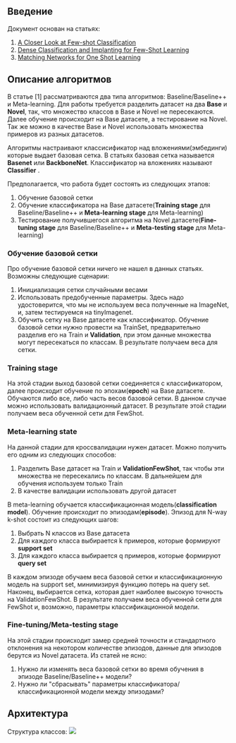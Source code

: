 ## Введение
Документ основан на статьях:

1. [A Closer Look at Few-shot Classification](https://openreview.net/pdf?id=HkxLXnAcFQ)
1. [Dense Classification and Implanting for Few-Shot Learning](https://arxiv.org/pdf/1903.05050.pdf)
1. [Matching Networks for One Shot Learning](https://arxiv.org/pdf/1606.04080.pdf)

## Описание алгоритмов
В статье [1] рассматриваются два типа алгоритмов: Baseline/Baseline++ и Meta-learning. 
Для работы требуется разделить датасет на два **Base** и **Novel**, так, что множество классов в Base и Novel не пересекаются. Далее обучение происходит на Base датасете, а тестирование на Novel. Так же можно в качестве Base и Novel использовать множества примеров из разных датасетов.

Алгоритмы настраивают классисификатор над вложениями(эмбединги) которые выдает базовая сетка. В статьях базовая сетка называется **Basenet** или **BackboneNet**. Классификатор на вложениях называют **Classifier** . 

Предполагается, что работа будет состоять из следующих этапов:
1. Обучение базовой сетки
1. Обучение классификатора на Base датасете(**Training stage** для Baseline/Baseline++ и **Meta-learning stage**  для Meta-learning)
1. Тестирование получившегося алгоритма на Novel датасете(**Fine-tuning stage** для Baseline/Baseline++ и **Meta-testing stage** для Meta-learning)

### Обучение базовой сетки
Про обучение базовой сетки ничего не нашел в данных статьях. Возможны следующие сценарии:
1. Инициализация сетки случайными весами
1. Использовать предобученные параметры. Здесь надо удостоверится, что мы не используем веса полученные на ImageNet, и, затем тестируемся на tinyImagenet.
1. Обучить сетку на Base датасете как классификатор. Обучение базовой сетки нужно провести на TrainSet, предварительно разделив его на Train и **Validation**, при этом данные множества могут пересекаться по классам.
В результате получаем веса для сетки.

### Training stage
На этой стадии выход базовой сетки соединяется с классификатором, далее происходит обучение по эпохам(**epoch**) на Base датасете. Обучаются либо все, либо часть весов базовой сетки. В данном случае можно использовать валидационный датасет.
В результате этой стадии получаем веса обученной сети для FewShot.

### Meta-learning state
На данной стадии для кроссвалидации нужен датасет. Можно получить его одним из следующих способов:
1. Разделить Base датасет на Train и **ValidationFewShot**, так чтобы эти множества не пересекались по классам. В дальнейшем для обучения используем только Train
1. В качестве валидации использовать другой датасет

В meta-learning обучается классификационная модель(**classification model**). Обучение происходит по эпизодам(**episode**). Эпизод для N-way k-shot состоит из следующих шагов:
1. Выбрать N классов из Base датасета
1. Для каждого класса выбирается k примеров, которые формируют **support set**
1. Для каждого класса выбирается q примеров, которые формируют **query set**

В каждом эпизоде обучаем веса базовой сетки и классификационную модель на support set, минимизируя функцию потерь на query set. Наконец, выбирается сетка, которая дает наиболее высокую точность на ValidationFewShot.
 В результате получаем веса обученной сети для FewShot и, возможно, параметры классификационной модели.

### Fine-tuning/Meta-testing stage
На этой стадии происходит замер средней точности и стандартного отклонения на некотором количестве эпизодов, данные для эпизодов берутся из Novel датасета.
 Из статей не ясно:
 1. Нужно ли изменять веса базовой сетки во время обучения в эпизоде Baseline/Baseline++ модели?
 1. Нужно ли "сбрасывать" параметры классификатора/классификационной модели между эпизодами?

## Архитектура
Структура классов:
![](img/Main.jpg)
